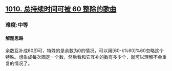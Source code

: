 <h2><a href="https://leetcode.cn/problems/pairs-of-songs-with-total-durations-divisible-by-60/">1010. 总持续时间可被 60 整除的歌曲</a></h2>
<h3>难度:中等</h3>
<h4>解题思路</h4>
<p>余数互补成60即可，特殊的是余数为0的情况，可以用[60-k%60]%60忽略这个特殊。想象成每次固定一个数，然后看和它互补的数有多少个，就可以理解不会重复的情况了。</p>
